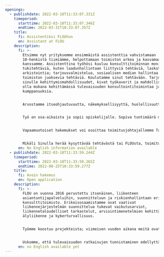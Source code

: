 ```yaml
---
openings:
  - publishdate: 2022-03-18T11:33:07.331Z
    timeperiod:
      starttime: 2022-03-18T11:33:07.346Z
      endtime: 2022-03-31T10:33:07.357Z
    title:
      fi: Assistentiksi FLOUhun
      en: Assistant at FLOU
    description:
      fi: >-
        Etsimme nyt yrityksemme ensimmäistä assistenttia vahvistamaan
        10-henkistä tiimiämme, helpottamaan toimiston arkea ja kasvamaan
        kanssamme. Assistenttina työhösi kuuluu konsulttitoiminnan monipuolisia
        tukitehtäviä, kuten laadunhallintaan liittyviä tehtäviä, laskutusta,
        arkistointia; tarjousvalmistelua, sosiaalisen median hallintaa ja
        toimiston juoksevia tehtäviä. Koulutamme sinut tehtävään. Tarjoamme
        sinulle kehittymismahdollisuudet, kivat työkaverit ja mahdollisuuden
        olla mukana kehittämässä tulevaisuuden konsultointitoimintaa ja
        kumppanuuksia.


        Arvostamme itseohjautuvuutta, näkemyksellisyyttä, huolellisuutta, hyvää suomen ja englannin osaamista, tietoteknisiä taitoja ja jatkuvaa kehittämistä. Työssä kehität itsenäisesti vastuualueitasi eteenpäin, kuitenkin rutiinitehtäviä kaihtamatta. Pääasiallinen työpaikka on toimistollamme Helsingissä, Hietalahdenrannassa.


        Työ on osa-aikaista ja sopii opiskelijalle. Sopiva tuntimäärä määritetään valitun henkilön kanssa ollen työsuhteen alussa noin 8-16 tuntia viikossa.


        Vapaamuotoiset hakemukset voi osoittaa toimitusjohtajallemme Taina Haapamäelle sähköpostitse taina.haapamaki@flou.io. Kerrothan hakemuksessasi itsestäsi, taustastasi ja tulevaisuuden suunnitelmistasi. Mainitsethan myös palkkatoiveesi.


        Mikäli Sinulla herää kysyttävää tehtävästä tai FLOUsta, toimitusjohtajamme kertoo mielellään lisää. Tainan tavoitat parhaiten puhelimitse ke 12.1. klo 14-16 tai ke 19.1. klo 14-16 tai sähköpostilla.
      en: No English information available
  - publishdate: 2022-03-18T11:33:59.244Z
    timeperiod:
      starttime: 2022-03-18T11:33:59.265Z
      endtime: 2022-08-25T10:33:59.277Z
    title:
      fi: Avoin hakemus
      en: Open application
    description:
      fi: >-
        FLOU on vuonna 2016 perustettu itsenäinen, liikenteen
        asiantuntijapalveluihin, suunnitteluun ja riskienhallintaan erikoistunut
        konsulttitoimisto. Erikoisosaamistamme ovat vaativat
        liikennejärjestelmän suunnittelua tukevat vaikutusarviot,
        liikennetaloudelliset tarkastelut, arviointimenetelmien kehittäminen,
        älyliikenne ja kyberturvallisuus.


        Työmme koostuu projekteista; viimeisen vuoden aikana meitä ovat työllistäneet muun muassa useat raideliikenteen toimintaympäristön selvitykset, joukkoliikennesuunnitelmat, rahoitustarkastelut, poliittisten toimenpiteiden vaikutusarvioinnit, tiemaksutarkastelut, kaupunkitaloudelliset analyysit ja riskienhallinnan tehtävät.


        Uskomme, että tulevaisuuden ratkaisujen tunnistaminen edellyttää monitieteellistä ja analyyttistä lähestymistapaa, ja haluamme olla mukana tukemassa tietoon perustuvaa päätöksentekoa. Teemme yhteistyötä muun muassa tutkimuslaitosten ja yritysten kanssa.
      en: no English available yet
---
```

